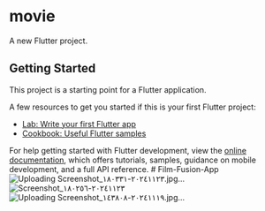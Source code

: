 # movie

A new Flutter project.

## Getting Started

This project is a starting point for a Flutter application.

A few resources to get you started if this is your first Flutter project:

- [Lab: Write your first Flutter app](https://docs.flutter.dev/get-started/codelab)
- [Cookbook: Useful Flutter samples](https://docs.flutter.dev/cookbook)

For help getting started with Flutter development, view the
[online documentation](https://docs.flutter.dev/), which offers tutorials,
samples, guidance on mobile development, and a full API reference.
#   F i l m - F u s i o n - A p p 
 ![Uploading Screenshot_٢٠٢٤١١٢٣-١٨٠٣٣١.jpg…]()
![Screenshot_٢٠٢٤١١٢٣-١٨٠٢٥٦](https://github.com/user-attachments/assets/ce5bead3-28f7-4237-804a-9a6f68e4c014)
![Uploading Screenshot_٢٠٢٤١١١٩-١٤٣٨٠٨.jpg…]()

 
